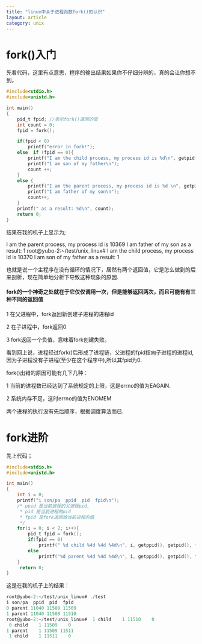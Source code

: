```yaml
---
title: "linux中关于进程函数fork()的认识"
layout: article 
category: unix
---
```


# fork()入门

先看代码，这里有点意思，程序的输出结果如果你不仔细分辨的，真的会让你想不到。

```c
#include<stdio.h>
#include<unistd.h>

int main()
{
	pid_t fpid; //表示fork()返回的值
	int count = 0;
	fpid = fork();

	if(fpid < 0)
		printf("error in fork!");
	else  if (fpid == 0){
		printf("I am the child process, my process id is %d\n", getpid());
		printf("I am son of my father\n");
		count ++;
	}
	else {
		printf("I am the parent process, my process id is %d \n", getpid());
		printf("I am father of my son\n");
		count++;
	}
	printf(" as a result: %d\n", count);
	return 0;
}
```

结果在我的机子上显示为;

I am the parent process, my process id is 10369 
I am father of my son
 as a result: 1
root@yubo-2:~/test/unix_linux# I am the child process, my process id is 10370
I am son of my father
 as a result: 1

也就是说一个主程序在没有循环的情况下，居然有两个返回值，它是怎么做到的后来剖析，现在简单地分析下导致这种现象的原因.

#### fork的一个神奇之处就在于它仅仅调用一次，但是能够返回两次，而且可能有有三种不同的返回值

1 在父进程中，fork返回新创建子进程的进程id

2 在子进程中，fork返回0

3 fork返回一个负值，意味着fork创建失败。

看到网上说，进程经过fork()后形成了进程链，父进程的fpid指向子进程的进程id,因为子进程没有子进程(至少在这个程序中),所以其fpid为0.

fork()出错的原因可能有几下几种：

1 当前的进程数已经达到了系统规定的上限，这是errno的值为EAGAIN.

2 系统内存不足，这时errno的值为ENOMEM

两个进程的执行没有先后顺序，根据调度算法而已.

# fork进阶

先上代码；

```c
#include<stdio.h>
#include<unistd.h>

int main()
{
	int i = 0;
	printf("i son/pa  ppid	pid  fpid\n");
	/* ppid 是当前进程的父进程pid,
	 * pid 是当前进程的pid
	 * fpid 是fork返回给当前进程的值
	 */
	for(i = 0; i < 2; i++){
		pid_t fpid = fork();
		if(fpid == 0)
			printf(" %d child %4d %4d %4d\n", i, getppid(), getpid(), fpid);
		else
			printf("%d parent %4d %4d %4d\n", i, getppid(), getpid(), fpid);
	}
	 return 0;
}
```

这是在我的机子上的结果：

```c
root@yubo-2:~/test/unix_linux# ./test 
i son/pa  ppid	pid  fpid
0 parent 11040 11508 11509
1 parent 11040 11508 11510
root@yubo-2:~/test/unix_linux#  1 child    1 11510    0
 0 child    1 11509    0
1 parent    1 11509 11511
 1 child    1 11511    0
```


